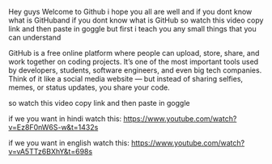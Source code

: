 Hey guys Welcome to Github i hope you all are well and if you dont know what is GitHuband if you dont know what is GitHub so watch this video copy link and then paste in goggle but first i teach you any small things that you can understand 

GitHub is a free online platform where people can upload, store, share, and work together on coding projects. It’s one of the most important tools used by developers, students, software engineers, and even big tech companies.
Think of it like a social media website — but instead of sharing selfies, memes, or status updates, you share your code.

so watch this video copy link and then paste in goggle

if we you want in hindi watch this: https://www.youtube.com/watch?v=Ez8F0nW6S-w&t=1432s

if we you want in english watch this: https://www.youtube.com/watch?v=vA5TTz6BXhY&t=698s
